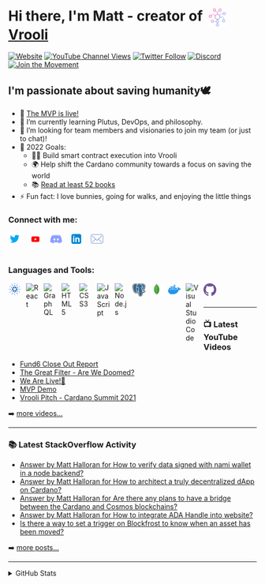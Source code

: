 # Hi there, I'm Matt - creator of [<img align="center" alt="Website" width="36px" src="./img/vrooli.png" style="padding-left:5px;padding-right:2px" />][landing][Vrooli][landing]

[![Website](https://img.shields.io/website?label=app.vrooli.com&style=for-the-badge&url=https%3A%2F%2Fapp.vrooli.com)][website]
[![YouTube Channel Views](https://img.shields.io/youtube/channel/views/UC4qvcwbFxx06vBD3wKjXscg?logo=youtube&logoColor=red&style=for-the-badge)][youtube]
[![Twitter Follow](https://img.shields.io/twitter/follow/VrooliOfficial?color=1DA1F2&logo=twitter&style=for-the-badge)][twitter]
[![Discord](https://img.shields.io/discord/880439923876974643?&style=for-the-badge)][discord]
[![Join the Movement](https://img.shields.io/badge/-Join%20The%20Movement-gray.svg?colorB=733ace&style=for-the-badge)][start]


## I'm passionate about saving humanity🕊

- 🔭 [The MVP is live!][landing]
- 🌱 I’m currently learning Plutus, DevOps, and philosophy.
- 👯 I’m looking for team members and visionaries to join my team (or just to chat)!
- 🥅 2022 Goals: 
    - 👷🏼 Build smart contract execution into Vrooli  
    - 🌍 Help shift the Cardano community towards a focus on saving the world
    - 📚 [Read at least 52 books][goodreads]
- ⚡ Fun fact: I love bunnies, going for walks, and enjoying the little things 

### Connect with me:

[<img align="center" alt="Twitter" width="26px" src="./img/twitter.svg" />][twitter]
&nbsp;&nbsp;
[<img align="center" alt="YouTube" width="26px" src="./img/youtube.svg" />][youtube]
&nbsp;&nbsp;
[<img align="center" alt="Discord" width="26px" src="./img/discord.svg" />][discord]
&nbsp;&nbsp;
[<img align="center" alt="LinkedIn" width="26px" src="./img/linkedin.svg" />][linkedin]
&nbsp;&nbsp;
[<img align="center" alt="Email" width="26px" src="./img/email.svg" />][email]
&nbsp;&nbsp;
<br />
<br />

### Languages and Tools:

[<img align="left" alt="Cardano" width="26px" src="./img/cardano.svg" style="padding-right:10px;" />](https://cardano.org/)
[<img align="left" alt="React" width="26px" src="https://cdn.jsdelivr.net/gh/devicons/devicon/icons/react/react-original.svg" style="padding-right:10px;" />](https://reactjs.org/)
[<img align="left" alt="GraphQL" width="26px" src="https://cdn.jsdelivr.net/gh/devicons/devicon/icons/graphql/graphql-plain.svg" style="padding-right:10px;" />](https://graphql.org/)
[<img align="left" alt="HTML5" width="26px" src="https://cdn.jsdelivr.net/gh/devicons/devicon/icons/html5/html5-original.svg" style="padding-right:10px;" />](https://developer.mozilla.org/en-US/docs/Glossary/HTML5)
[<img align="left" alt="CSS3" width="26px" src="https://cdn.jsdelivr.net/gh/devicons/devicon/icons/css3/css3-original.svg" style="padding-right:10px;" />](https://developer.mozilla.org/en-US/docs/Web/CSS)
[<img align="left" alt="JavaScript" width="26px" src="https://cdn.jsdelivr.net/gh/devicons/devicon/icons/javascript/javascript-original.svg" style="padding-right:10px;" />](https://www.javascript.com/)
[<img align="left" alt="Node.js" width="26px" src="https://cdn.jsdelivr.net/gh/devicons/devicon/icons/nodejs/nodejs-original.svg" style="padding-right:10px;" />](https://nodejs.org/)
[<img align="left" alt="PostgreSQL" width="26px" src="./img/postgresql.svg" style="padding-right:10px;" />](https://www.postgresql.org/)
[<img align="left" alt="MongoDB" width="26px" src="./img/mongodb.svg" style="padding-right:10px;" />](https://www.mongodb.com/)
[<img align="left" alt="Docker" width="26px" src="./img/docker.svg" style="padding-right:10px;" />](https://www.docker.com/)
[<img align="left" alt="Visual Studio Code" width="26px" src="https://cdn.jsdelivr.net/gh/devicons/devicon/icons/vscode/vscode-original.svg" style="padding-right:10px;" />](https://code.visualstudio.com/)
[<img align="left" alt="GitHub" width="26px" src="./img/github.svg" style="padding-right:10px;" />](https://github.com/)

<br />
<br />

---

### 📺 Latest YouTube Videos

<!-- YOUTUBE:START -->
- [Fund6 Close Out Report](https://www.youtube.com/watch?v=FYXTTFdQgwU)
- [The Great Filter - Are We Doomed?](https://www.youtube.com/watch?v=hBHaPYi5esQ)
- [We Are Live!🍾](https://www.youtube.com/watch?v=Lq1vKGh-g-E)
- [MVP Demo](https://www.youtube.com/watch?v=JjHZYYFltRY)
- [Vrooli Pitch - Cardano Summit 2021](https://www.youtube.com/watch?v=Avyeo1f38Aw)
<!-- YOUTUBE:END -->

➡️ [more videos...][youtube]

---

### 📚 Latest StackOverflow Activity
<!-- STACKOVERFLOW:START -->
- [Answer by Matt Halloran for How to verify data signed with nami wallet in a node backend?](https://cardano.stackexchange.com/questions/2498/how-to-verify-data-signed-with-nami-wallet-in-a-node-backend/8083#8083)
- [Answer by Matt Halloran for How to architect a truly decentralized dApp on Cardano?](https://cardano.stackexchange.com/questions/7513/how-to-architect-a-truly-decentralized-dapp-on-cardano/8005#8005)
- [Answer by Matt Halloran for Are there any plans to have a bridge between the Cardano and Cosmos blockchains?](https://cardano.stackexchange.com/questions/488/are-there-any-plans-to-have-a-bridge-between-the-cardano-and-cosmos-blockchains/7934#7934)
- [Answer by Matt Halloran for How to integrate ADA Handle into website?](https://cardano.stackexchange.com/questions/7822/how-to-integrate-ada-handle-into-website/7849#7849)
- [Is there a way to set a trigger on Blockfrost to know when an asset has been moved?](https://cardano.stackexchange.com/questions/7833/is-there-a-way-to-set-a-trigger-on-blockfrost-to-know-when-an-asset-has-been-mov)
<!-- STACKOVERFLOW:END -->

➡️ [more posts...](https://cardano.stackexchange.com/users/965/matt-halloran?tab=questions)

---

<details>
  <summary>GitHub Stats</summary>

  <img align="left" alt="MattHalloran's GitHub Stats" src="https://github-readme-stats.vercel.app/api?username=MattHalloran&show_icons=true&hide_border=false&title_color=ff652f&icon_color=FFE400&bg_color=09131B&text_color=ffffff&border_color=0c1a25" />

</details>

[landing]: https://vrooli.com
[website]: https://app.vrooli.com
[start]: https://app.vrooli.com/start
[twitter]: https://twitter.com/intent/follow?original_referer=https%3A%2F%2Fgithub.com%2FVrooliOfficial&screen_name=VrooliOfficial
[youtube]: https://www.youtube.com/channel/UC4qvcwbFxx06vBD3wKjXscg
[discord]: https://discord.com/invite/VyrDFzbmmF
[linkedin]: https://www.linkedin.com/in/matthew-halloran/
[email]: mailto:support@vrooli.com
[goodreads]: https://www.goodreads.com/user/show/138131443-matthew-halloran
